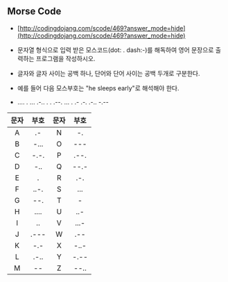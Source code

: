 ## Morse Code

* [http://codingdojang.com/scode/469?answer_mode=hide](http://codingdojang.com/scode/469?answer_mode=hide)

* 문자열 형식으로 입력 받은 모스코드(dot: . dash:-)를 해독하여 영어 문장으로 출력하는 프로그램을 작성하시오.
* 글자와 글자 사이는 공백 하나, 단어와 단어 사이는 공백 두개로 구분한다.
* 예를 들어 다음 모스부호는 "he sleeps early"로 해석해야 한다.
* .... .  ... .-.. . . .--. ...  . .- .-. .-.. -.--

| 문자  | 부호     | 문자     | 부호     |
| :---: | :------: | :------: | :------: |
| A     | .-       | N        | -.       |
| B     | -...     | O        | ---      |
| C     | -.-.     | P        | .--.     |
| D     | -..      | Q        | --.-     |
| E     | .        | R        | .-.      |
| F     | ..-.     | S        | ...      |
| G     | --.      | T        | -        |
| H     | ....     | U        | ..-      |
| I     | ..       | V        | ...-     |
| J     | .---     | W        | .--      |
| K     | -.-      | X        | -..-     |
| L     | .-..     | Y        | -.--     |
| M     | --       | Z        | --..     |


















